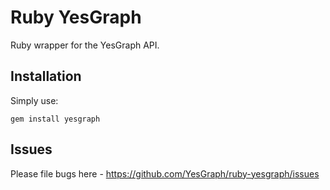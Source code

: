 # Ruby YesGraph

Ruby wrapper for the YesGraph API.

## Installation

Simply use:

```gem install yesgraph```

## Issues

Please file bugs here - https://github.com/YesGraph/ruby-yesgraph/issues
